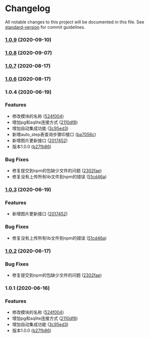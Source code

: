 # Changelog

All notable changes to this project will be documented in this file. See [standard-version](https://github.com/conventional-changelog/standard-version) for commit guidelines.

### [1.0.9](https://github.com/hzp2019/pddba/compare/v1.0.8...v1.0.9) (2020-09-10)

### [1.0.8](https://github.com/hzp2019/pddba/compare/v1.0.7...v1.0.8) (2020-09-07)

### [1.0.7](https://github.com/hzp2019/pddba/compare/v1.0.6...v1.0.7) (2020-08-17)

### [1.0.6](https://github.com/hzp2019/pddba/compare/v1.0.4...v1.0.6) (2020-08-17)

### 1.0.4 (2020-06-19)


### Features

* 修改模块的名称 ([524f004](https://github.com/hzp2019/pddba/commit/524f004865f35c1a61f80cc1d38b9c6bbbcb4b40))
* 增加pg和sqlite连接方式 ([2110df8](https://github.com/hzp2019/pddba/commit/2110df893028d5d0b07c2f8af85f29d98c0209c1))
* 增加自动集成功能 ([3c95ed3](https://github.com/hzp2019/pddba/commit/3c95ed34823eff4044743a1cfa9f2564e4d8ce4d))
* 新增auto_step表查询步骤ID接口 ([ba7056c](https://github.com/hzp2019/pddba/commit/ba7056cfd75ecbd329c55887328348276d0d6e11))
* 新增图片更新接口 ([2017452](https://github.com/hzp2019/pddba/commit/2017452f8fe6900b4337cde65d2756f0d7f962e9))
* 版本1.0.0 ([b27fb86](https://github.com/hzp2019/pddba/commit/b27fb86d0729792d95e655648a8ae3bc0a8855ae))


### Bug Fixes

* 修复提交到npm的包缺少文件的问题 ([2302fae](https://github.com/hzp2019/pddba/commit/2302faea3df7c5d88490166e7a262c7c9a56752b))
* 修复没有上传所有lib文件到npm的错误 ([51cd46a](https://github.com/hzp2019/pddba/commit/51cd46ab2057e08484901f1f6b3b08edf2396a37))

### [1.0.3](https://github.com/pass0a/pddba/compare/v1.0.2...v1.0.3) (2020-06-19)


### Features

* 新增图片更新接口 ([2017452](https://github.com/pass0a/pddba/commit/2017452f8fe6900b4337cde65d2756f0d7f962e9))


### Bug Fixes

* 修复没有上传所有lib文件到npm的错误 ([51cd46a](https://github.com/pass0a/pddba/commit/51cd46ab2057e08484901f1f6b3b08edf2396a37))

### [1.0.2](https://github.com/pass0a/pddba/compare/v1.0.1...v1.0.2) (2020-06-17)


### Bug Fixes

* 修复提交到npm的包缺少文件的问题 ([2302fae](https://github.com/pass0a/pddba/commit/2302faea3df7c5d88490166e7a262c7c9a56752b))

### 1.0.1 (2020-06-16)


### Features

* 修改模块的名称 ([524f004](https://github.com/pass0a/pddba/commit/524f004865f35c1a61f80cc1d38b9c6bbbcb4b40))
* 增加pg和sqlite连接方式 ([2110df8](https://github.com/pass0a/pddba/commit/2110df893028d5d0b07c2f8af85f29d98c0209c1))
* 增加自动集成功能 ([3c95ed3](https://github.com/pass0a/pddba/commit/3c95ed34823eff4044743a1cfa9f2564e4d8ce4d))
* 版本1.0.0 ([b27fb86](https://github.com/pass0a/pddba/commit/b27fb86d0729792d95e655648a8ae3bc0a8855ae))
